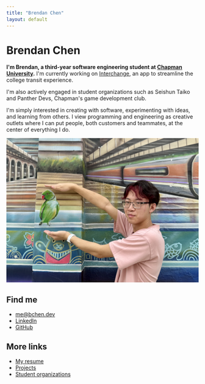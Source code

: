 ```yaml
---
title: "Brendan Chen"
layout: default
---
```


# Brendan Chen

**I'm Brendan, a third-year software engineering student at 
[Chapman University](https://chapman.edu/).** I'm currently working on [Interchange](https://interchange.bchen.dev), an app to streamline the college transit experience.

I'm also actively engaged in student organizations such as Seishun Taiko and Panther Devs, Chapman's game development club.

I'm simply interested in creating with software, experimenting with ideas, and learning from others. I view programming and engineering as creative outlets where I can put people, both customers and teammates, at the center of everything I do.

![me.png](assets/me.png)

## Find me

- [me@bchen.dev](mailto:me@bchen.dev)
- <a href="https://linkedin.com/in/brendan-ch" target="_blank">LinkedIn</a>
- <a href="https://github.com/brendan-ch" target="_blank">GitHub</a>

## More links

- [My resume](/assets/resume.pdf)
- [Projects](/projects)
- [Student organizations](/student-organizations)
